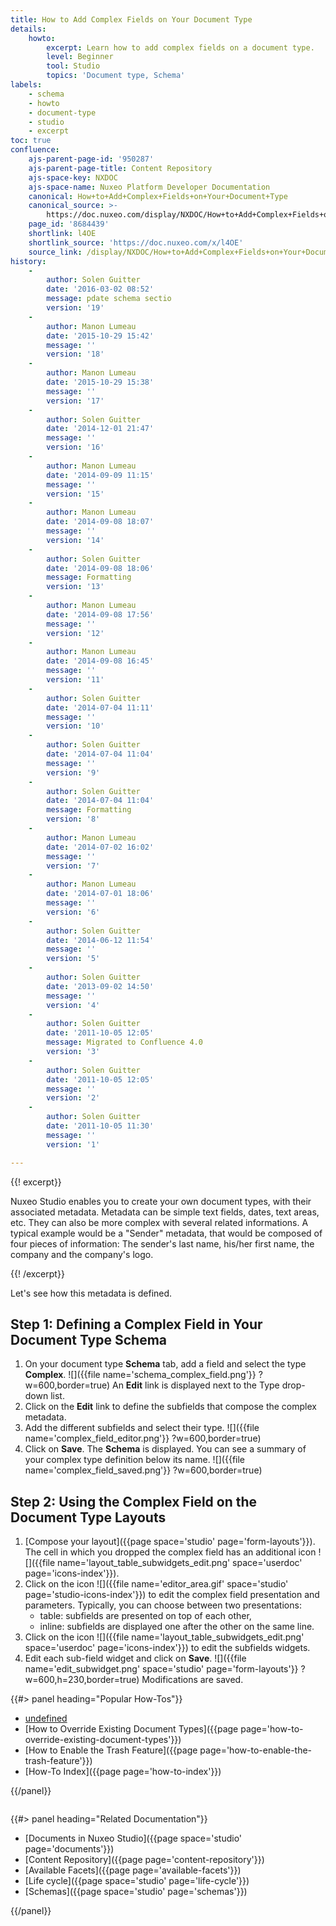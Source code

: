 ```yaml
---
title: How to Add Complex Fields on Your Document Type
details:
    howto:
        excerpt: Learn how to add complex fields on a document type.
        level: Beginner
        tool: Studio
        topics: 'Document type, Schema'
labels:
    - schema
    - howto
    - document-type
    - studio
    - excerpt
toc: true
confluence:
    ajs-parent-page-id: '950287'
    ajs-parent-page-title: Content Repository
    ajs-space-key: NXDOC
    ajs-space-name: Nuxeo Platform Developer Documentation
    canonical: How+to+Add+Complex+Fields+on+Your+Document+Type
    canonical_source: >-
        https://doc.nuxeo.com/display/NXDOC/How+to+Add+Complex+Fields+on+Your+Document+Type
    page_id: '8684439'
    shortlink: l4OE
    shortlink_source: 'https://doc.nuxeo.com/x/l4OE'
    source_link: /display/NXDOC/How+to+Add+Complex+Fields+on+Your+Document+Type
history:
    - 
        author: Solen Guitter
        date: '2016-03-02 08:52'
        message: pdate schema sectio
        version: '19'
    - 
        author: Manon Lumeau
        date: '2015-10-29 15:42'
        message: ''
        version: '18'
    - 
        author: Manon Lumeau
        date: '2015-10-29 15:38'
        message: ''
        version: '17'
    - 
        author: Solen Guitter
        date: '2014-12-01 21:47'
        message: ''
        version: '16'
    - 
        author: Manon Lumeau
        date: '2014-09-09 11:15'
        message: ''
        version: '15'
    - 
        author: Manon Lumeau
        date: '2014-09-08 18:07'
        message: ''
        version: '14'
    - 
        author: Solen Guitter
        date: '2014-09-08 18:06'
        message: Formatting
        version: '13'
    - 
        author: Manon Lumeau
        date: '2014-09-08 17:56'
        message: ''
        version: '12'
    - 
        author: Manon Lumeau
        date: '2014-09-08 16:45'
        message: ''
        version: '11'
    - 
        author: Solen Guitter
        date: '2014-07-04 11:11'
        message: ''
        version: '10'
    - 
        author: Solen Guitter
        date: '2014-07-04 11:04'
        message: ''
        version: '9'
    - 
        author: Solen Guitter
        date: '2014-07-04 11:04'
        message: Formatting
        version: '8'
    - 
        author: Manon Lumeau
        date: '2014-07-02 16:02'
        message: ''
        version: '7'
    - 
        author: Manon Lumeau
        date: '2014-07-01 18:06'
        message: ''
        version: '6'
    - 
        author: Solen Guitter
        date: '2014-06-12 11:54'
        message: ''
        version: '5'
    - 
        author: Solen Guitter
        date: '2013-09-02 14:50'
        message: ''
        version: '4'
    - 
        author: Solen Guitter
        date: '2011-10-05 12:05'
        message: Migrated to Confluence 4.0
        version: '3'
    - 
        author: Solen Guitter
        date: '2011-10-05 12:05'
        message: ''
        version: '2'
    - 
        author: Solen Guitter
        date: '2011-10-05 11:30'
        message: ''
        version: '1'

---
```

{{! excerpt}}

Nuxeo Studio enables you to create your own document types, with their associated metadata. Metadata can be simple text fields, dates, text areas, etc. They can also be more complex with several related informations. A typical example would be a "Sender" metadata, that would be composed of four pieces of information: The sender's last name, his/her first name, the company and the company's logo.

{{! /excerpt}}

Let's see how this metadata is defined.

## Step 1: Defining a Complex Field in Your Document Type Schema

1.  On your document type **Schema** tab, add a field and select the type **Complex**.
    ![]({{file name='schema_complex_field.png'}} ?w=600,border=true)
    An **Edit** link is displayed next to the Type drop-down list.
2.  Click on the **Edit** link to define the subfields that compose the complex metadata.
3.  Add the different subfields and select their type.
    ![]({{file name='complex_field_editor.png'}} ?w=600,border=true)
4.  Click on **Save**.
    The **Schema** is displayed. You can see a summary of your complex type definition below its name.
    ![]({{file name='complex_field_saved.png'}} ?w=600,border=true)

## Step 2: Using the Complex Field on the Document Type Layouts

1.  [Compose your layout]({{page space='studio' page='form-layouts'}}).
    The cell in which you dropped the complex field has an additional icon ![]({{file name='layout_table_subwidgets_edit.png' space='userdoc' page='icons-index'}}).
2.  Click on the icon ![]({{file name='editor_area.gif' space='studio' page='studio-icons-index'}}) to edit the complex field presentation and parameters. Typically, you can choose between two presentations:
    *   table: subfields are presented on top of each other,
    *   inline: subfields are displayed one after the other on the same line.
3.  Click on the icon ![]({{file name='layout_table_subwidgets_edit.png' space='userdoc' page='icons-index'}}) to edit the subfields widgets.
4.  Edit each sub-field widget and click on **Save**.
    ![]({{file name='edit_subwidget.png' space='studio' page='form-layouts'}} ?w=600,h=230,border=true)
    Modifications are saved.

<div class="row" data-equalizer="" data-equalize-on="medium">

<div class="column medium-6">{{#> panel heading="Popular How-Tos"}}

*   [undefined]({{page}})
*   [How to Override Existing Document Types]({{page page='how-to-override-existing-document-types'}})
*   [How to Enable the Trash Feature]({{page page='how-to-enable-the-trash-feature'}})
*   [How-To Index]({{page page='how-to-index'}})

{{/panel}}</div>

<div class="column medium-6">{{#> panel heading="Related Documentation"}}

*   [Documents in Nuxeo Studio]({{page space='studio' page='documents'}})
*   [Content Repository]({{page page='content-repository'}})
*   [Available Facets]({{page page='available-facets'}})
*   [Life cycle]({{page space='studio' page='life-cycle'}})
*   [Schemas]({{page space='studio' page='schemas'}})

{{/panel}}</div>

</div>
